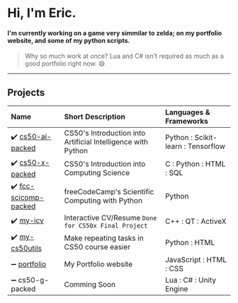 <!--
**GrandEchoWhiskey/GrandEchoWhiskey** is a ✨ _special_ ✨ repository because its `README.md` (this file) appears on your GitHub profile.

Here are some ideas to get you started:

- 🔭 I’m currently working on ...
- 🌱 I’m currently learning ...
- 👯 I’m looking to collaborate on ...
- 🤔 I’m looking for help with ...
- 💬 Ask me about ...
- 📫 How to reach me: ...
- 😄 Pronouns: ...
- ⚡ Fun fact: ...
-->

# Hi, I'm Eric.
#### I'm currently working on a game very simmilar to zelda; on my portfolio website, and some of my python scripts.
> Why so much work at once? Lua and C# isn't required as much as a good portfolio right now. 😄

---

## Projects
Name | Short Description | Languages & Frameworks
:--- | :--- | :---
:heavy_check_mark: [cs50-ai-packed](https://github.com/GrandEchoWhiskey/cs50-ai) | CS50's Introduction into Artificial Intelligence with Python | Python : Scikit-learn : Tensorflow
:heavy_check_mark: [cs50-x-packed](https://github.com/GrandEchoWhiskey/cs50-intro) | CS50's Introduction into Computing Science | C : Python : HTML : SQL
:heavy_check_mark: [fcc-scicomp-packed](https://github.com/GrandEchoWhiskey/fcc-scicomp) | freeCodeCamp's Scientific Computing with Python | Python
:heavy_check_mark: [my-icv](https://github.com/GrandEchoWhiskey/my-icv) | Interactive CV/Resume `Done for CS50x Final Project` | C++ : QT : ActiveX
:heavy_check_mark: [my-cs50utils](https://github.com/GrandEchoWhiskey/my-cs50utils) | Make repeating tasks in CS50 course easier | Python : HTML
:heavy_minus_sign: [portfolio](https://github.com/GrandEchoWhiskey/grandechowhiskey.github.io) | My Portfolio website | JavaScript : HTML : CSS
:heavy_minus_sign: cs50-g-packed | Comming Soon | Lua : C# : Unity Engine
